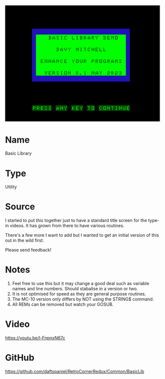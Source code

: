 ![BasicLibrary](screenshot.png)

# Name
Basic Library

# Type
Utility

# Source
I started to put this together just to have a standard title screen for the type-in videos. It has grown from there to have various routines.

There's a few more I want to add but I wanted to get an initial version of this out in the wild first.

Please send feedback!

# Notes
1. Feel free to use this but it may change a good deal such as variable names and line numbers. Should stabalise in a version or two.
2. It is not optimised for speed as they are general purpose routines.
3. The MC-10 version only differs by NOT using the STRING$ command.
4. All REMs can be removed but watch your GOSUB.

# Video
https://youtu.be/l-FnpnxN67c

# GitHub
https://github.com/daftspaniel/RetroCornerRedux/Common/BasicLib